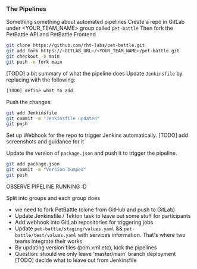 ### The Pipelines 

Something something about automated pipelines
Create a repo in GitLab under <YOUR_TEAM_NAME> group called `pet-battle` Then fork the PetBattle API and PetBattle Frontend 

```bash
git clone https://github.com/rht-labs/pet-battle.git
git add fork https://<GITLAB_URL>/<YOUR_TEAM_NAME>/pet-battle.git
git checkout -b main
git push -u fork main
```

[TODO] a bit summary of what the pipeline does
Update `Jenkinsfile` by replacing <PLACEHOLDER> with the following:

```bash
[TODO] define what to add
```

Push the changes:

```bash
git add Jenkinsfile
git commit -m "Jenkinsfile updated"
git push
```

Set up Webhook for the repo to trigger Jenkins automatically. 
[TODO] add screenshots and guidance for it

Update the version of `package.json` and push it to trigger the pipeline.

```bash
git add package.json
git commit -m "Version bumped"
git push
```

OBSERVE PIPELINE RUNNING :D 


Split into groups and each group does
- we need to fork PetBattle (clone from GitHub and push to GitLab)
- Update Jenkinsfile / Tekton task to leave out some stuff for participants
- Add webhook into GitLab repositories for triggering jobs
- Update `pet-battle/staging/values.yaml` && `pet-battle/test/values.yaml` with services information. That's where two teams integrate their works.
- By updating version files (pom.xml etc), kick the pipelines
- Question: should we only leave 'master/main' branch deployment
[TODO] decide what to leave out from Jenkinsfile
